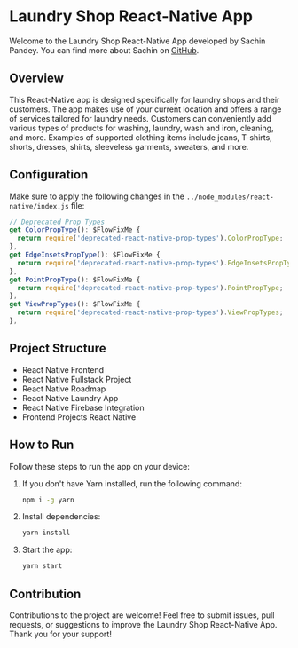 # Laundry Shop React-Native App

Welcome to the Laundry Shop React-Native App developed by Sachin Pandey. You can find more about Sachin on [GitHub](https://github.com/sachinpandeygurh).

## Overview

This React-Native app is designed specifically for laundry shops and their customers. The app makes use of your current location and offers a range of services tailored for laundry needs. Customers can conveniently add various types of products for washing, laundry, wash and iron, cleaning, and more. Examples of supported clothing items include jeans, T-shirts, shorts, dresses, shirts, sleeveless garments, sweaters, and more.

## Configuration

Make sure to apply the following changes in the `../node_modules/react-native/index.js` file:

```javascript
// Deprecated Prop Types
get ColorPropType(): $FlowFixMe {
  return require('deprecated-react-native-prop-types').ColorPropType;
},
get EdgeInsetsPropType(): $FlowFixMe {
  return require('deprecated-react-native-prop-types').EdgeInsetsPropType;
},
get PointPropType(): $FlowFixMe {
  return require('deprecated-react-native-prop-types').PointPropType;
},
get ViewPropTypes(): $FlowFixMe {
  return require('deprecated-react-native-prop-types').ViewPropTypes;
},
```

## Project Structure

- React Native Frontend
- React Native Fullstack Project
- React Native Roadmap
- React Native Laundry App
- React Native Firebase Integration
- Frontend Projects React Native

## How to Run

Follow these steps to run the app on your device:

1. If you don't have Yarn installed, run the following command:
    ```bash
    npm i -g yarn
    ```

2. Install dependencies:
    ```bash
    yarn install
    ```

3. Start the app:
    ```bash
    yarn start
    ```

## Contribution

Contributions to the project are welcome! Feel free to submit issues, pull requests, or suggestions to improve the Laundry Shop React-Native App. Thank you for your support!